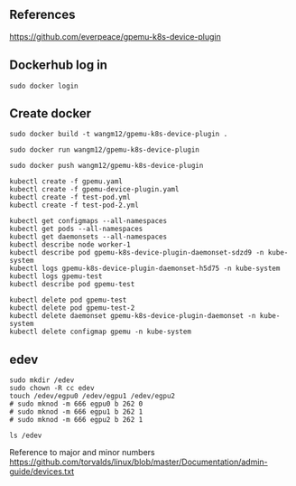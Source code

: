 ## References

https://github.com/everpeace/gpemu-k8s-device-plugin

## Dockerhub log in

```
sudo docker login
```

## Create docker

```
sudo docker build -t wangm12/gpemu-k8s-device-plugin .

sudo docker run wangm12/gpemu-k8s-device-plugin

sudo docker push wangm12/gpemu-k8s-device-plugin
```

```
kubectl create -f gpemu.yaml
kubectl create -f gpemu-device-plugin.yaml
kubectl create -f test-pod.yml 
kubectl create -f test-pod-2.yml 
```

```
kubectl get configmaps --all-namespaces
kubectl get pods --all-namespaces
kubectl get daemonsets --all-namespaces
kubectl describe node worker-1
kubectl describe pod gpemu-k8s-device-plugin-daemonset-sdzd9 -n kube-system
kubectl logs gpemu-k8s-device-plugin-daemonset-h5d75 -n kube-system
kubectl logs gpemu-test
kubectl describe pod gpemu-test
```

```
kubectl delete pod gpemu-test
kubectl delete pod gpemu-test-2
kubectl delete daemonset gpemu-k8s-device-plugin-daemonset -n kube-system
kubectl delete configmap gpemu -n kube-system
```

## edev

```
sudo mkdir /edev
sudo chown -R cc edev
touch /edev/egpu0 /edev/egpu1 /edev/egpu2 
# sudo mknod -m 666 egpu0 b 262 0
# sudo mknod -m 666 egpu1 b 262 1
# sudo mknod -m 666 egpu2 b 262 1

ls /edev
```
Reference to major and minor numbers
https://github.com/torvalds/linux/blob/master/Documentation/admin-guide/devices.txt
